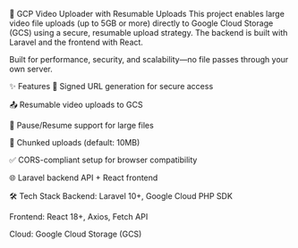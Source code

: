 🎥 GCP Video Uploader with Resumable Uploads
This project enables large video file uploads (up to 5GB or more) directly to Google Cloud Storage (GCS) using a secure, resumable upload strategy. The backend is built with Laravel and the frontend with React.

Built for performance, security, and scalability—no file passes through your own server.

✨ Features
🔐 Signed URL generation for secure access

📤 Resumable video uploads to GCS

🔄 Pause/Resume support for large files

🧾 Chunked uploads (default: 10MB)

✅ CORS-compliant setup for browser compatibility

🌐 Laravel backend API + React frontend

🛠️ Tech Stack
Backend: Laravel 10+, Google Cloud PHP SDK

Frontend: React 18+, Axios, Fetch API

Cloud: Google Cloud Storage (GCS)

